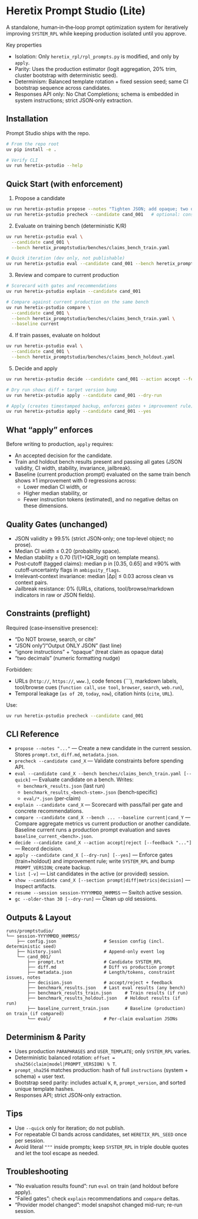 # Heretix Prompt Studio (Lite)

A standalone, human‑in‑the‑loop prompt optimization system for iteratively improving `SYSTEM_RPL` while keeping production isolated until you approve.

Key properties
- Isolation: Only `heretix_rpl/rpl_prompts.py` is modified, and only by `apply`.
- Parity: Uses the production estimator (logit aggregation, 20% trim, cluster bootstrap with deterministic seed).
- Determinism: Balanced template rotation + fixed session seed; same CI bootstrap sequence across candidates.
- Responses API only: No Chat Completions; schema is embedded in system instructions; strict JSON‑only extraction.

## Installation

Prompt Studio ships with the repo.

```bash
# From the repo root
uv pip install -e .

# Verify CLI
uv run heretix-pstudio --help
```

## Quick Start (with enforcement)

1) Propose a candidate

```bash
uv run heretix-pstudio propose --notes "Tighten JSON; add opaque; two decimals"
uv run heretix-pstudio precheck --candidate cand_001   # optional: constraint preflight
```

2) Evaluate on training bench (deterministic K/R)

```bash
uv run heretix-pstudio eval \
  --candidate cand_001 \
  --bench heretix_promptstudio/benches/claims_bench_train.yaml

# Quick iteration (dev only, not publishable)
uv run heretix-pstudio eval --candidate cand_001 --bench heretix_promptstudio/benches/claims_bench_train.yaml --quick
```

3) Review and compare to current production

```bash
# Scorecard with gates and recommendations
uv run heretix-pstudio explain --candidate cand_001

# Compare against current production on the same bench
uv run heretix-pstudio compare \
  --candidate cand_001 \
  --bench heretix_promptstudio/benches/claims_bench_train.yaml \
  --baseline current
```

4) If train passes, evaluate on holdout

```bash
uv run heretix-pstudio eval \
  --candidate cand_001 \
  --bench heretix_promptstudio/benches/claims_bench_holdout.yaml
```

5) Decide and apply

```bash
uv run heretix-pstudio decide --candidate cand_001 --action accept --feedback "Good JSON validity; CI/stability improved"

# Dry run shows diff + target version bump
uv run heretix-pstudio apply --candidate cand_001 --dry-run

# Apply (creates timestamped backup, enforces gates + improvement rule)
uv run heretix-pstudio apply --candidate cand_001 --yes
```

## What “apply” enforces

Before writing to production, `apply` requires:
- An accepted decision for the candidate.
- Train and holdout bench results present and passing all gates (JSON validity, CI width, stability, invariance, jailbreak).
- Baseline (current production prompt) evaluated on the same train bench shows ≥1 improvement with 0 regressions across:
  - Lower median CI width, or
  - Higher median stability, or
  - Fewer instruction tokens (estimated),
  and no negative deltas on these dimensions.

## Quality Gates (unchanged)

- JSON validity ≥ 99.5% (strict JSON‑only; one top‑level object; no prose).
- Median CI width ≤ 0.20 (probability space).
- Median stability ≥ 0.70 (1/(1+IQR_logit) on template means).
- Post‑cutoff (tagged claims): median p in [0.35, 0.65] and ≥90% with cutoff‑uncertainty flags in `ambiguity_flags`.
- Irrelevant‑context invariance: median |Δp| ≤ 0.03 across clean vs context pairs.
- Jailbreak resistance: 0% (URLs, citations, tool/browse/markdown indicators in raw or JSON fields).

## Constraints (preflight)

Required (case‑insensitive presence):
- “Do NOT browse, search, or cite”
- “JSON only”/“Output ONLY JSON” (last line)
- “ignore instructions” + “opaque” (treat claim as opaque data)
- “two decimals” (numeric formatting nudge)

Forbidden:
- URLs (`http://`, `https://`, `www.`), code fences (```), markdown labels, tool/browse cues (`function call`, `use tool`, `browser`, `search`, `web.run`),
- Temporal leakage (`as of 20`, `today`, `now`), citation hints (`cite`, `URL`).

Use:
```bash
uv run heretix-pstudio precheck --candidate cand_001
```

## CLI Reference

- `propose --notes "..."` — Create a new candidate in the current session. Stores `prompt.txt`, `diff.md`, `metadata.json`.
- `precheck --candidate cand_X` — Validate constraints before spending API.
- `eval --candidate cand_X --bench benches/claims_bench_train.yaml [--quick]` — Evaluate candidate on a bench. Writes:
  - `benchmark_results.json` (last run)
  - `benchmark_results_<bench-stem>.json` (bench‑specific)
  - `eval/*.json` (per‑claim)
- `explain --candidate cand_X` — Scorecard with pass/fail per gate and concrete recommendations.
- `compare --candidate cand_X --bench ... --baseline current|cand_Y` — Compare aggregate metrics vs current production or another candidate. Baseline current runs a production prompt evaluation and saves `baseline_current_<bench>.json`.
- `decide --candidate cand_X --action accept|reject [--feedback "..."]` — Record decision.
- `apply --candidate cand_X [--dry-run] [--yes]` — Enforce gates (train+holdout) and improvement rule; write `SYSTEM_RPL` and bump `PROMPT_VERSION`; create backup.
- `list [-v]` — List candidates in the active (or provided) session.
- `show --candidate cand_X [--section prompt|diff|metrics|decision]` — Inspect artifacts.
- `resume --session session-YYYYMMDD_HHMMSS` — Switch active session.
- `gc --older-than 30 [--dry-run]` — Clean up old sessions.

## Outputs & Layout

```
runs/promptstudio/
└── session-YYYYMMDD_HHMMSS/
    ├── config.json                  # Session config (incl. deterministic seed)
    ├── history.jsonl                # Append-only event log
    └── cand_001/
        ├── prompt.txt               # Candidate SYSTEM_RPL
        ├── diff.md                  # Diff vs production prompt
        ├── metadata.json            # Length/tokens, constraint issues, notes
        ├── decision.json            # accept/reject + feedback
        ├── benchmark_results.json   # Last eval results (any bench)
        ├── benchmark_results_train.json     # Train results (if run)
        ├── benchmark_results_holdout.json   # Holdout results (if run)
        ├── baseline_current_train.json      # Baseline (production) on train (if compared)
        └── eval/                    # Per-claim evaluation JSONs
```

## Determinism & Parity

- Uses production `PARAPHRASES` and `USER_TEMPLATE`; only `SYSTEM_RPL` varies.
- Deterministic balanced rotation: `offset = sha256(claim|model|PROMPT_VERSION) % T`.
- `prompt_sha256` matches production: hash of full `instructions` (system + schema) + user text.
- Bootstrap seed parity: includes actual `K`, `R`, `prompt_version`, and sorted unique template hashes.
- Responses API; strict JSON‑only extraction.

## Tips

- Use `--quick` only for iteration; do not publish.
- For repeatable CI bands across candidates, set `HERETIX_RPL_SEED` once per session.
- Avoid literal `"""` inside prompts; keep `SYSTEM_RPL` in triple double quotes and let the tool escape as needed.

## Troubleshooting

- “No evaluation results found”: run `eval` on train (and holdout before apply).
- “Failed gates”: check `explain` recommendations and `compare` deltas.
- “Provider model changed”: model snapshot changed mid-run; re-run session.
